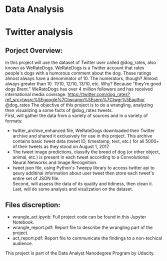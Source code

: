 # Data Analysis
# Twitter analysis



## Porject Overview:
In this project will use the dataset of Twitter user called @dog_rates, also known as WeRateDogs. WeRateDogs is a Twitter account that rates people's dogs with a humorous comment about the dog. These ratings almost always have a denominator of 10. The numerators, though? Almost always greater than 10. 11/10, 12/10, 13/10, etc. Why? Because "they're good dogs Brent." WeRateDogs has over 4 million followers and has received international media coverage.
https://twitter.com/dog_rates?ref_src=twsrc%5Egoogle%7Ctwcamp%5Eserp%7Ctwgr%5Eauthor  
<a rf='https://twitter.com/dog_rates?ref_src=twsrc%5Egoogle%7Ctwcamp%5Eserp%7Ctwgr%5Eauthor '> @dog_rates  <a/>
The objective of this project is to do a wrangling, analyzing then visualizing a some facts of @dog_rates tweets.  
First, will gather the data from a variety of sources and in a variety of formats: 
-  twitter_archive_enhanced file, WeRateDogs downloaded their Twitter archive and shared it exclusively for use in this project. This archive contains basic tweet data (tweet ID, timestamp, text, etc.) for all 5000+ of their tweets as they stood on August 1, 2017.
- The tweet image predictions, classify the breed of dog (or other object, animal, etc.) is present in each tweet according to a Convolutional Neural Networks and Image Recognition.
- tweet json file, using Python's Tweepy library to access twitter api to qeury additinal information about user tweet then store each tweet's entire set of JSON file.  
Second, will assess the data of its quality and tidiness, then clean it.  
Last, will do some analysis and visulization on the dataset.

## Files discreption:
- wrangle_act.ipynb: Full project code can be found in this Jupyter Notebook.
- wrangle_report.pdf: Report file to describe the wrangling part of the project.
- act_report.pdf: Report file to communicate the findings to a non-techical audience.


This project is part of the Data Analyst Nanodegree Program by Udacity.
